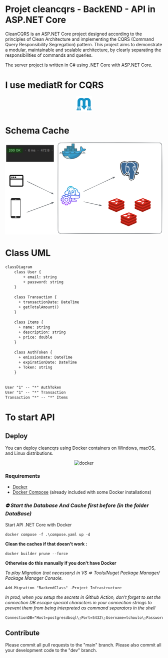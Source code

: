# Projet cleancqrs - BackEND - API in ASP.NET Core

CleanCQRS is an ASP.NET Core project designed according to the principles of Clean Architecture and implementing the CQRS (Command Query Responsibility Segregation) pattern. This project aims to demonstrate a modular, maintainable and scalable architecture, by clearly separating the responsibilities of commands and queries. 

The server project is written in C# using .NET Core with ASP.NET Core.

# I use mediatR for CQRS

<p align="center">
  <img src="./assets/mediatR.png" width="50" height="50">
</p>

# Schema Cache

![Schema Cache](./assets/redisD.png)

# Class UML

```mermaid
classDiagram
    class User {
        + email: string
        + password: string
    }

    class Transaction {
      + transactionDate: DateTime
      + getTotalAmount()
    }

    class Items {
      + name: string
      + description: string
      + price: double
    }

    class AuthToken {
      + emissionDate: DateTime
      + expirationDate: DateTime
      + Token: string
    }


User "1" -- "*" AuthToken
User "1" -- "*" Transaction
Transaction "*" -- "*" Items
```

# To start API

## Deploy

You can deploy cleancqrs using Docker containers on Windows, macOS, and Linux distributions.

<p align="center">
    <img src="https://i.imgur.com/SZc8JnH.png" alt="docker" />
  </a>
</p>

### Requirements

- [Docker](https://www.docker.com/community-edition#/download)
- [Docker Compose](https://docs.docker.com/compose/install/) (already included with some Docker installations)

### *⛔ Start the Database And Cache first before (in the folder DataBase)*

Start API .NET Core with Docker
```
docker compose -f .\compose.yaml up -d
```

**Clean the caches if that doesn't work :**

```
docker builder prune --force
```

**Otherwise do this manually if you don't have Docker**

*To play Migration (not necessary) in VS => Tools/Nuget Package Manager/ Package Manager Console.*
```
Add-Migration "BackendClass" -Project Infrastructure
```

*In prod, when you setup the secrets in Github Action, don't forget to set the connection DB escape special characters in your connection strings to prevent them from being interpreted as command separators in the shell*
```
ConnectionDB="Host=postgresdbsql\;Port=5432\;Username=tchoulo\;Password=123tchoulo123\;Database=devDB\;"
```

## Contribute

 Please commit all pull requests to the "main" branch. Please also commit all your development code to the "dev" branch.